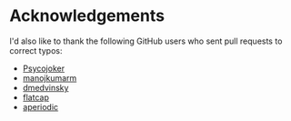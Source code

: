Acknowledgements
================

I'd also like to thank the following GitHub users who sent pull requests to
correct typos:

* [Psycojoker](https://github.com/Psycojoker)
* [manojkumarm](https://github.com/manojkumarm)
* [dmedvinsky](https://github.com/dmedvinsky)
* [flatcap](https://github.com/flatcap)
* [aperiodic](https://github.com/aperiodic)
